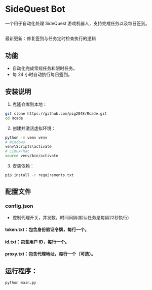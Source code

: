 # SideQuest Bot

一个用于自动化处理 SideQuest 游戏机器人，支持完成任务以及每日签到。

##
最新更新：修复签到与任务定时检查执行的逻辑

## 功能

- 自动化完成常规任务和限时任务。
- 每 24 小时自动执行每日签到。

## 安装说明

1. 克隆仓库到本地：
```bash
git clone https://github.com/pig2048/Rcade.git
cd Rcade
```

2. 创建并激活虚拟环境：
```bash
python -m venv venv
# Windows
venv\Scripts\activate
# Linux/Mac
source venv/bin/activate
```

3. 安装依赖：
```bash
pip install -r requirements.txt
```

## 配置文件

### config.json

- 控制代理开关，并发数，时间间隔(默认任务是每隔22秒执行)

#### token.txt：包含身份验证令牌，每行一个。

#### id.txt：包含用户 ID，每行一个。

#### proxy.txt：包含代理地址，每行一个（可选）。

## 运行程序：
```bash
python main.py
```

